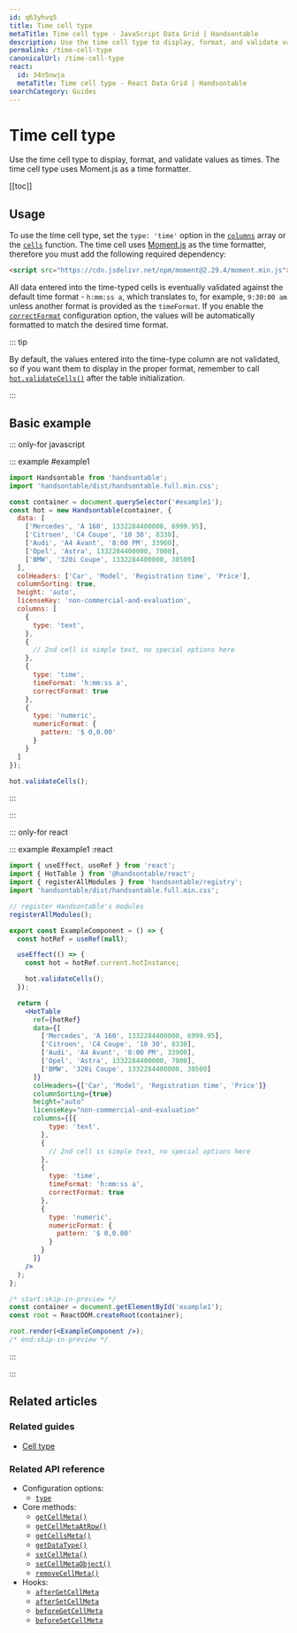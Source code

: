 ```yaml
---
id: q63yhvq5
title: Time cell type
metaTitle: Time cell type - JavaScript Data Grid | Handsontable
description: Use the time cell type to display, format, and validate values as times. The time cell type uses Moment.js as a time formatter.
permalink: /time-cell-type
canonicalUrl: /time-cell-type
react:
  id: 34n5nwja
  metaTitle: Time cell type - React Data Grid | Handsontable
searchCategory: Guides
---
```


# Time cell type

Use the time cell type to display, format, and validate values as times. The time cell type uses Moment.js as a time formatter.

[[toc]]

## Usage
To use the time cell type, set the `type: 'time'` option in the [`columns`](@/api/options.md#columns) array or the [`cells`](@/api/options.md#cells) function.
The time cell uses [Moment.js](https://github.com/moment/moment) as the time formatter, therefore you must add the following required dependency:

```html
<script src="https://cdn.jsdelivr.net/npm/moment@2.29.4/moment.min.js"></script>
```

All data entered into the time-typed cells is eventually validated against the default time format - `h:mm:ss a`, which translates to, for example, `9:30:00 am` unless another format is provided as the `timeFormat`.
If you enable the [`correctFormat`](@/api/options.md#correctformat) configuration option, the values will be automatically formatted to match the desired time format.

::: tip

By default, the values entered into the time-type column are not validated, so if you want them to display in the proper format, remember to call [`hot.validateCells()`](@/api/core.md#validatecells) after the table initialization.

:::

## Basic example

::: only-for javascript

::: example #example1

```js
import Handsontable from 'handsontable';
import 'handsontable/dist/handsontable.full.min.css';

const container = document.querySelector('#example1');
const hot = new Handsontable(container, {
  data: [
    ['Mercedes', 'A 160', 1332284400000, 6999.95],
    ['Citroen', 'C4 Coupe', '10 30', 8330],
    ['Audi', 'A4 Avant', '8:00 PM', 33900],
    ['Opel', 'Astra', 1332284400000, 7000],
    ['BMW', '320i Coupe', 1332284400000, 30500]
  ],
  colHeaders: ['Car', 'Model', 'Registration time', 'Price'],
  columnSorting: true,
  height: 'auto',
  licenseKey: 'non-commercial-and-evaluation',
  columns: [
    {
      type: 'text',
    },
    {
      // 2nd cell is simple text, no special options here
    },
    {
      type: 'time',
      timeFormat: 'h:mm:ss a',
      correctFormat: true
    },
    {
      type: 'numeric',
      numericFormat: {
        pattern: '$ 0,0.00'
      }
    }
  ]
});

hot.validateCells();
```

:::

:::

::: only-for react

::: example #example1 :react

```jsx
import { useEffect, useRef } from 'react';
import { HotTable } from '@handsontable/react';
import { registerAllModules } from 'handsontable/registry';
import 'handsontable/dist/handsontable.full.min.css';

// register Handsontable's modules
registerAllModules();

export const ExampleComponent = () => {
  const hotRef = useRef(null);

  useEffect(() => {
    const hot = hotRef.current.hotInstance;

    hot.validateCells();
  });

  return (
    <HotTable
      ref={hotRef}
      data={[
        ['Mercedes', 'A 160', 1332284400000, 6999.95],
        ['Citroen', 'C4 Coupe', '10 30', 8330],
        ['Audi', 'A4 Avant', '8:00 PM', 33900],
        ['Opel', 'Astra', 1332284400000, 7000],
        ['BMW', '320i Coupe', 1332284400000, 30500]
      ]}
      colHeaders={['Car', 'Model', 'Registration time', 'Price']}
      columnSorting={true}
      height="auto"
      licenseKey="non-commercial-and-evaluation"
      columns={[{
          type: 'text',
        },
        {
          // 2nd cell is simple text, no special options here
        },
        {
          type: 'time',
          timeFormat: 'h:mm:ss a',
          correctFormat: true
        },
        {
          type: 'numeric',
          numericFormat: {
            pattern: '$ 0,0.00'
          }
        }
      ]}
    />
  );
};

/* start:skip-in-preview */
const container = document.getElementById('example1');
const root = ReactDOM.createRoot(container);

root.render(<ExampleComponent />);
/* end:skip-in-preview */
```

:::

:::

## Related articles

### Related guides

- [Cell type](@/guides/cell-types/cell-type.md)

### Related API reference

- Configuration options:
  - [`type`](@/api/options.md#type)
- Core methods:
  - [`getCellMeta()`](@/api/core.md#getcellmeta)
  - [`getCellMetaAtRow()`](@/api/core.md#getcellmetaatrow)
  - [`getCellsMeta()`](@/api/core.md#getcellsmeta)
  - [`getDataType()`](@/api/core.md#getdatatype)
  - [`setCellMeta()`](@/api/core.md#setcellmeta)
  - [`setCellMetaObject()`](@/api/core.md#setcellmetaobject)
  - [`removeCellMeta()`](@/api/core.md#removecellmeta)
- Hooks:
  - [`afterGetCellMeta`](@/api/hooks.md#aftergetcellmeta)
  - [`afterSetCellMeta`](@/api/hooks.md#aftersetcellmeta)
  - [`beforeGetCellMeta`](@/api/hooks.md#beforegetcellmeta)
  - [`beforeSetCellMeta`](@/api/hooks.md#beforesetcellmeta)
